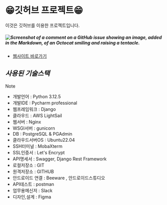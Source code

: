 # 😁깃허브 프로젝트😁
이것은 깃허브를 이용한 프로젝트입니다.
##### ![Screenshot of a comment on a GitHub issue showing an image, added in the Markdown, of an Octocat smiling and raising a tentacle.](https://myoctocat.com/assets/images/base-octocat.svg)

* [웹사이트 바로가기](http://localhost:8000/)


## ***사용된 기술스택***
>[!NOTE]
> - 개발언어 : Python 3.12.5
> - 개발IDE : Pycharm professional
> - 웹프레임워크 : Django 
> - 클라우드 : AWS LightSail
> - 웹서버 : Nginx
> - WSGI서버 : gunicorn
> - DB : PostgreSQL & PGAdmin
> - 클라우드서버OS : Ubuntu22.04
> - SSH터미널 : MobaXterm
> - SSL인증서 : Let's Encrypt
> - API명세서 : Swagger, Django Rest Framework
> - 로컬저장소 : GIT
> - 원격저장소 : GITHUB
> - 안드로이드 연결 : Beeware , 안드로이드스튜디오
> - API테스트 : postman
> - 업무용메신저 : Slack
> - 디자인,설계 : Figma
